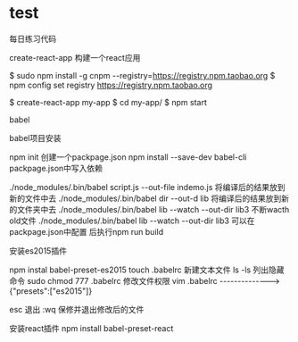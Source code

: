 # test
每日练习代码

create-react-app 构建一个react应用

$ sudo npm install -g cnpm --registry=https://registry.npm.taobao.org
$ npm config set registry https://registry.npm.taobao.org

$ create-react-app my-app
$ cd my-app/
$ npm start

babel

babel项目安装

npm init 创建一个packpage.json
npm install --save-dev babel-cli    packpage.json中写入依赖

./node_modules/.bin/babel script.js  --out-file indemo.js    将编译后的结果放到新的文件中去
./node_modules/.bin/babel dir --out-d lib                    将编译后的结果放到新的文件夹中去
./node_modules/.bin/babel lib --watch --out-dir lib3         不断wacth old文件
./node_modules/.bin/babel lib --watch --out-dir lib3  可以在packpage.json中配置      后执行npm run build 

安装es2015插件

npm instal babel-preset-es2015
touch .babelrc    新建文本文件
ls -ls            列出隐藏命令
sudo  chmod 777  .babelrc    修改文件权限
vim .babelrc                    -------------->    {"presets":["es2015"]}

esc                     退出
:wq                     保修并退出修改后的文件

安装react插件
npm install babel-preset-react




